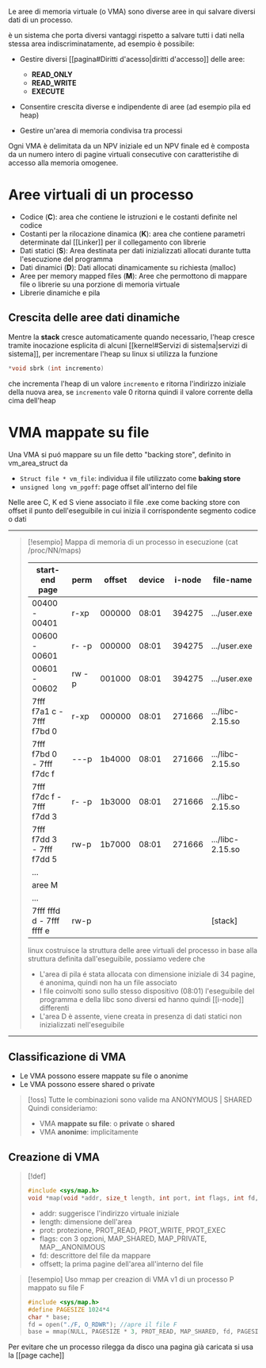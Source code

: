 Le aree di memoria virtuale (o VMA) sono diverse aree in qui salvare diversi dati di un processo.


è un sistema che porta diversi vantaggi rispetto a salvare tutti i dati nella stessa area indiscriminatamente, ad esempio è possibile:

- Gestire diversi [[pagina#Diritti d'acesso|diritti d'accesso]] delle aree:
	- **READ_ONLY**
	- **READ_WRITE**
	- **EXECUTE**

- Consentire crescita diverse e indipendente di aree (ad esempio pila ed heap)
- Gestire un'area di memoria condivisa tra processi



Ogni VMA è delimitata da un NPV iniziale ed un NPV finale ed è composta da un numero intero di pagine virtuali consecutive con caratteristihe di accesso alla memoria omogenee.



# Aree virtuali di un processo

- Codice (**C**): area che contiene le istruzioni e le costanti definite nel codice
- Costanti per la rilocazione dinamica (**K**): area che contiene parametri determinate dal [[Linker]] per il collegamento con librerie
- Dati statici (**S**): Area destinata per dati inizializzati allocati durante tutta l'esecuzione del programma
- Dati dinamici (**D**): Dati allocati dinamicamente su richiesta (malloc)
- Aree per memory mapped files (**M**): Aree che permottono di mappare file o librerie su una porzione di memoria virtuale
- Librerie dinamiche e pila





## Crescita delle aree dati dinamiche
Mentre la **stack** cresce automaticamente quando necessario, l'heap cresce tramite inocazione esplicita di alcuni [[kernel#Servizi di sistema|servizi di sistema]], per incrementare l'heap su linux si utilizza la funzione
```c
*void sbrk (int incremento)
```

che incrementa l'heap di un valore `incremento` e ritorna l'indirizzo iniziale della nuova area, se `incremento` vale 0 ritorna quindi il valore corrente della cima dell'heap 




# VMA mappate su file
Una VMA si puó mappare su un file detto "backing store", definito in vm_area_struct da

- `Struct file * vm_file`: individua il file utilizzato come **baking store**
- `unsigned long vm_pgoff`: page offset all'interno del file

Nelle aree C, K ed S viene associato il file .exe come backing store con offset il punto dell'eseguibile in cui inizia il corrispondente segmento codice o dati


---

>[!esempio] Mappa di memoria di un processo in esecuzione (cat /proc/NN/maps)
>
>| start-end page            | perm  | offset | device | i-node | file-name        |
>| ------------------------- | ----- | ------ | ------ | ------ | ---------------- |
>| 00400 - 00401             | r-xp  | 000000 | 08:01  | 394275 | .../user.exe     |
>| 00600 - 00601             | r- -p | 000000 | 08:01  | 394275 | .../user.exe     |
>| 00601 - 00602             | rw -p | 001000 | 08:01  | 394275 | .../user.exe     |
>| 7fff f7a1 c - 7fff f7bd 0 | r-xp  | 000000 | 08:01  | 271666 | .../libc-2.15.so |
>| 7fff f7bd 0 - 7fff f7dc f | ---p  | 1b4000 | 08:01  | 271666 | .../libc-2.15.so |
>| 7fff f7dc f - 7fff f7dd 3 | r- -p | 1b3000 | 08:01  | 271666 | .../libc-2.15.so |
>| 7fff f7dd 3 - 7fff f7dd 5 | rw-p  | 1b7000 | 08:01  | 271666 | .../libc-2.15.so |
>| ...                       |       |        |        |        |                  |
>| aree M                    |       |        |        |        |                  |
>| ...                       |       |        |        |        |                  |
>| 7fff fffd d - 7fff ffff e | rw-p  |        |        |        | [stack]                 |
>
>linux costruisce la struttura delle aree virtuali del processo in base alla struttura definita dall'eseguibile, possiamo vedere che
>- L'area di pila é stata allocata con dimensione iniziale di 34 pagine, é anonima, quindi non ha un file associato
>- I file coinvolti sono sullo stesso dispositivo (08:01) l'eseguibile del programma e della libc sono diversi ed hanno quindi [[i-node]] differenti
>- L'area D è assente, viene creata in presenza di dati statici non inizializzati nell'eseguibile
>

---
## Classificazione di VMA
- Le VMA possono essere mappate su file o anonime
- Le VMA possono essere shared o private

>[!oss]
>Tutte le combinazioni sono valide ma ANONYMOUS | SHARED
>Quindi consideriamo:
>- VMA **mappate su file**: o **private** o **shared**
>- VMA **anonime**: implicitamente 



## Creazione di VMA

>[!def]
>```C
>#include <sys/map.h>
>void *map(void *addr, size_t length, int port, int flags, int fd, off_t offset)
>```
>
>- addr: suggerisce l'indirizzo virtuale iniziale
>- length: dimensione dell'area
>- prot: protezione, PROT_READ, PROT_WRITE, PROT_EXEC
>- flags: con 3 opzioni, MAP_SHARED, MAP_PRIVATE, MAP__ANONIMOUS
>- fd: descrittore del file da mappare
>- offsett; la prima pagine dell'area all'interno del file



>[!esempio]
>Uso mmap per  creazion di VMA v1 di un processo P mappato su file F
>
>```c
>#include <sys/map.h>
>#define PAGESIZE 1024*4
>char * base;
>fd = open("./F, O_RDWR"); //apre il file F
>base = mmap(NULL, PAGESIZE * 3, PROT_READ, MAP_SHARED, fd, PAGESIZE);
>```

Per evitare che un processo rilegga da disco una pagina già caricata si usa la [[page cache]]


